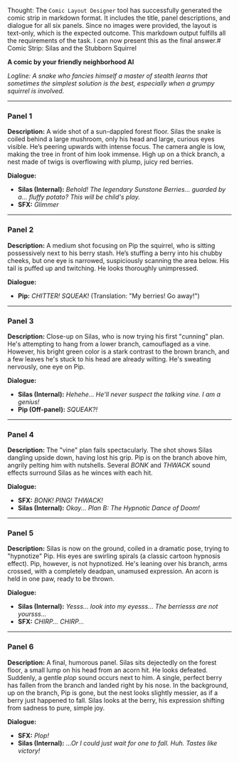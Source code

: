 
Thought: The `Comic Layout Designer` tool has successfully generated the comic strip in markdown format. It includes the title, panel descriptions, and dialogue for all six panels. Since no images were provided, the layout is text-only, which is the expected outcome. This markdown output fulfills all the requirements of the task. I can now present this as the final answer.# Comic Strip: Silas and the Stubborn Squirrel

**A comic by your friendly neighborhood AI**

*Logline: A snake who fancies himself a master of stealth learns that sometimes the simplest solution is the best, especially when a grumpy squirrel is involved.*

---

### **Panel 1**
**Description:** A wide shot of a sun-dappled forest floor. Silas the snake is coiled behind a large mushroom, only his head and large, curious eyes visible. He’s peering upwards with intense focus. The camera angle is low, making the tree in front of him look immense. High up on a thick branch, a nest made of twigs is overflowing with plump, juicy red berries.

**Dialogue:** 
*   **Silas (Internal):** *Behold! The legendary Sunstone Berries... guarded by a... fluffy potato? This will be child's play.*
*   **SFX:** *Glimmer*

---

### **Panel 2**
**Description:** A medium shot focusing on Pip the squirrel, who is sitting possessively next to his berry stash. He’s stuffing a berry into his chubby cheeks, but one eye is narrowed, suspiciously scanning the area below. His tail is puffed up and twitching. He looks thoroughly unimpressed.

**Dialogue:** 
*   **Pip:** *CHITTER! SQUEAK!* (Translation: "My berries! Go away!")

---

### **Panel 3**
**Description:** Close-up on Silas, who is now trying his first "cunning" plan. He's attempting to hang from a lower branch, camouflaged as a vine. However, his bright green color is a stark contrast to the brown branch, and a few leaves he's stuck to his head are already wilting. He's sweating nervously, one eye on Pip.

**Dialogue:** 
*   **Silas (Internal):** *Hehehe... He'll never suspect the talking vine. I am a genius!*
*   **Pip (Off-panel):** *SQUEAK?!*

---

### **Panel 4**
**Description:** The "vine" plan fails spectacularly. The shot shows Silas dangling upside down, having lost his grip. Pip is on the branch above him, angrily pelting him with nutshells. Several *BONK* and *THWACK* sound effects surround Silas as he winces with each hit.

**Dialogue:** 
*   **SFX:** *BONK! PING! THWACK!*
*   **Silas (Internal):** *Okay... Plan B: The Hypnotic Dance of Doom!*

---

### **Panel 5**
**Description:** Silas is now on the ground, coiled in a dramatic pose, trying to "hypnotize" Pip. His eyes are swirling spirals (a classic cartoon hypnosis effect). Pip, however, is not hypnotized. He's leaning over his branch, arms crossed, with a completely deadpan, unamused expression. An acorn is held in one paw, ready to be thrown.

**Dialogue:** 
*   **Silas (Internal):** *Yesss... look into my eyesss... The berriesss are not yoursss...*
*   **SFX:** *CHIRP... CHIRP...*

---

### **Panel 6**
**Description:** A final, humorous panel. Silas sits dejectedly on the forest floor, a small lump on his head from an acorn hit. He looks defeated. Suddenly, a gentle *plop* sound occurs next to him. A single, perfect berry has fallen from the branch and landed right by his nose. In the background, up on the branch, Pip is gone, but the nest looks slightly messier, as if a berry just happened to fall. Silas looks at the berry, his expression shifting from sadness to pure, simple joy.

**Dialogue:** 
*   **SFX:** *Plop!*
*   **Silas (Internal):** *...Or I could just wait for one to fall. Huh. Tastes like victory!*